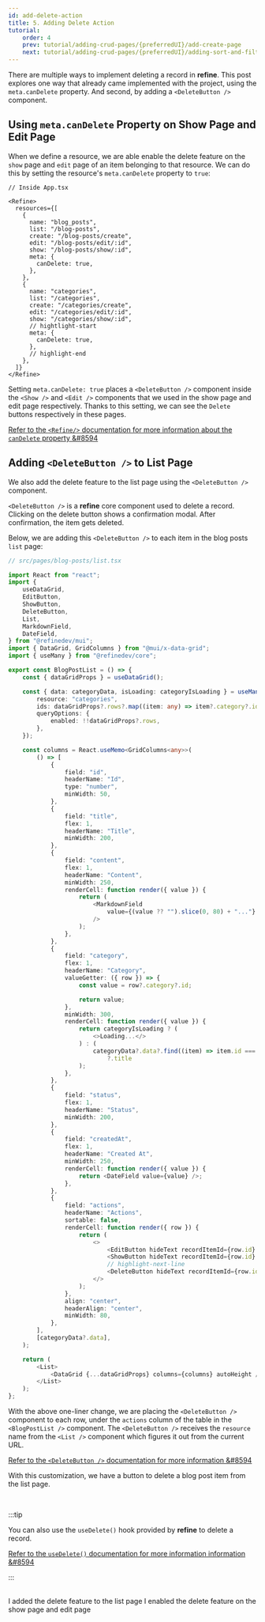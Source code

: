 ```yaml
---
id: add-delete-action
title: 5. Adding Delete Action
tutorial:
    order: 4
    prev: tutorial/adding-crud-pages/{preferredUI}/add-create-page
    next: tutorial/adding-crud-pages/{preferredUI}/adding-sort-and-filters
---
```


There are multiple ways to implement deleting a record in **refine**. This post explores one way that already came implemented with the project, using the `meta.canDelete` property. And second, by adding a `<DeleteButton />` component.


## Using `meta.canDelete` Property on Show Page and Edit Page

When we define a resource, we are able enable the delete feature on the `show` page and `edit` page of an item belonging to that resource. We can do this by setting the resource's `meta.canDelete` property to `true`:

```tsx src="src/App.tsx"
// Inside App.tsx

<Refine>
  resources={[
    {
      name: "blog_posts",
      list: "/blog-posts",
      create: "/blog-posts/create",
      edit: "/blog-posts/edit/:id",
      show: "/blog-posts/show/:id",
      meta: {
        canDelete: true,
      },
    },
    {
      name: "categories",
      list: "/categories",
      create: "/categories/create",
      edit: "/categories/edit/:id",
      show: "/categories/show/:id",
      // hightlight-start
      meta: {
        canDelete: true,
      },
      // highlight-end
    },
  ]}
</Refine>
```

Setting `meta.canDelete: true` places a `<DeleteButton />` component inside the `<Show />` and `<Edit />` components that we used in the show page and edit page respectively. Thanks to this setting, we can see the `Delete` buttons respectively in these pages.

[Refer to the `<Refine/>` documentation for more information about the `canDelete` property &#8594](/docs/api-reference/core/components/refine-config.md#candelete)


## Adding `<DeleteButton />` to List Page

We also add the delete feature to the list page using the `<DeleteButton />` component.

`<DeleteButton />` is a **refine** core component used to delete a record. Clicking on the delete button shows a confirmation modal. After confirmation, the item gets deleted.

Below, we are adding this `<DeleteButton />` to each item in the blog posts `list` page:

```TypeScript
// src/pages/blog-posts/list.tsx

import React from "react";
import {
    useDataGrid,
    EditButton,
    ShowButton,
    DeleteButton,
    List,
    MarkdownField,
    DateField,
} from "@refinedev/mui";
import { DataGrid, GridColumns } from "@mui/x-data-grid";
import { useMany } from "@refinedev/core";

export const BlogPostList = () => {
    const { dataGridProps } = useDataGrid();

    const { data: categoryData, isLoading: categoryIsLoading } = useMany({
        resource: "categories",
        ids: dataGridProps?.rows?.map((item: any) => item?.category?.id) ?? [],
        queryOptions: {
            enabled: !!dataGridProps?.rows,
        },
    });

    const columns = React.useMemo<GridColumns<any>>(
        () => [
            {
                field: "id",
                headerName: "Id",
                type: "number",
                minWidth: 50,
            },
            {
                field: "title",
                flex: 1,
                headerName: "Title",
                minWidth: 200,
            },
            {
                field: "content",
                flex: 1,
                headerName: "Content",
                minWidth: 250,
                renderCell: function render({ value }) {
                    return (
                        <MarkdownField
                            value={(value ?? "").slice(0, 80) + "..."}
                        />
                    );
                },
            },
            {
                field: "category",
                flex: 1,
                headerName: "Category",
                valueGetter: ({ row }) => {
                    const value = row?.category?.id;

                    return value;
                },
                minWidth: 300,
                renderCell: function render({ value }) {
                    return categoryIsLoading ? (
                        <>Loading...</>
                    ) : (
                        categoryData?.data?.find((item) => item.id === value)
                            ?.title
                    );
                },
            },
            {
                field: "status",
                flex: 1,
                headerName: "Status",
                minWidth: 200,
            },
            {
                field: "createdAt",
                flex: 1,
                headerName: "Created At",
                minWidth: 250,
                renderCell: function render({ value }) {
                    return <DateField value={value} />;
                },
            },
            {
                field: "actions",
                headerName: "Actions",
                sortable: false,
                renderCell: function render({ row }) {
                    return (
                        <>
                            <EditButton hideText recordItemId={row.id} />
                            <ShowButton hideText recordItemId={row.id} />
                            // highlight-next-line
                            <DeleteButton hideText recordItemId={row.id} />
                        </>
                    );
                },
                align: "center",
                headerAlign: "center",
                minWidth: 80,
            },
        ],
        [categoryData?.data],
    );

    return (
        <List>
            <DataGrid {...dataGridProps} columns={columns} autoHeight />
        </List>
    );
};
```

With the above one-liner change, we are placing the `<DeleteButton />` component to each row, under the `actions` column of the table in the `<BlogPostList />` component. The `<DeleteButton />` receives the `resource` name from the `<List />` component which figures it out from the current URL.

[Refer to the `<DeleteButton />` documentation for more information &#8594](/docs/api-reference/mui/components/buttons/delete-button/)

With this customization, we have a button to delete a blog post item from the list page.

<br/>

:::tip

You can also use the `useDelete()` hook provided by **refine** to delete a record.

[Refer to the `useDelete()` documentation for more information information &#8594](/docs/api-reference/core/hooks/data/useDelete/)

:::

<br/>

<Checklist>

<ChecklistItem id="add-delete-feature-mui">
I added the delete feature to the list page
</ChecklistItem>
<ChecklistItem id="add-delete-feature-mui-2">
I enabled the delete feature on the show page and edit page
</ChecklistItem>

</Checklist>
